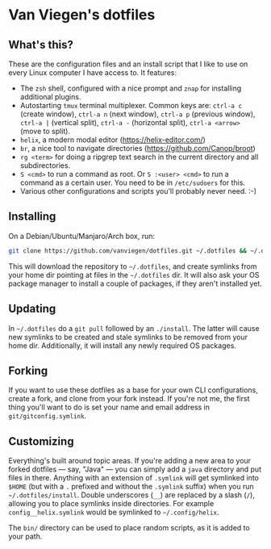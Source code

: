 # Van Viegen's dotfiles

## What's this?

These are the configuration files and an install script that I like to use on every Linux computer I have access to. It features:

- The `zsh` shell, configured with a nice prompt and `znap` for installing additional plugins.
- Autostarting `tmux` terminal multiplexer. Common keys are: `ctrl-a c` (create window), `ctrl-a n` (next window), `ctrl-a p` (previous window), `ctrl-a |` (vertical split), `ctrl-a -` (horizontal split), `ctrl-a <arrow>` (move to split).
- `helix`, a modern modal editor (https://helix-editor.com/)
- `br`, a nice tool to navigate directories (https://github.com/Canop/broot)
- `rg <term>` for doing a ripgrep text search in the current directory and all subdirectories.
- `S <cmd>` to run a command as root. Or `S :<user> <cmd>` to run a command as a certain user. You need to be in `/etc/sudoers` for this.
- Various other configurations and scripts you'll probably never need. :-)

## Installing

On a Debian/Ubuntu/Manjaro/Arch box, run:

```sh
git clone https://github.com/vanviegen/dotfiles.git ~/.dotfiles && ~/.dotfiles/install
```

This will download the repository to `~/.dotfiles`, and create symlinks from your home dir pointing at files in the `~/.dotfiles` dir. It will also ask your OS package manager to install a couple of packages, if they aren't installed yet.

## Updating

In `~/.dotfiles` do a `git pull` followed by an `./install`. The latter will cause new symlinks to be created and stale symlinks to be removed from your home dir. Additionally, it will install any newly required OS packages.

## Forking

If you want to use these dotfiles as a base for your own CLI configurations, create a fork, and clone from your fork instead. If you're not me, the first thing you'll want to do is set your name and email address in `git/gitconfig.symlink`.

## Customizing

Everything's built around topic areas. If you're adding a new area to your forked dotfiles — say, "Java" — you can simply add a `java` directory and put files in there. Anything with an extension of `.symlink` will get symlinked into `$HOME` (but with a `.` prefixed and without the `.symlink` suffix) when you run `~/.dotfiles/install`. Double underscores (`__`) are replaced by a slash (`/`), allowing you to place symlinks inside directories. For example `config__helix.symlink` would be symlinked to `~/.config/helix`.

The `bin/` directory can be used to place random scripts, as it is added to your path.
